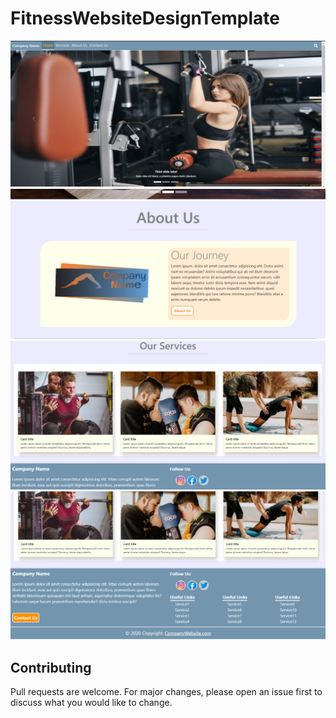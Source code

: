 # FitnessWebsiteDesignTemplate

![alt text](https://github.com/ParthLPatel/FitnessWebsiteDesignTemplate/blob/main/img1.png?raw=true)
![alt text](https://github.com/ParthLPatel/FitnessWebsiteDesignTemplate/blob/main/img2.png?raw=true)
![alt text](https://github.com/ParthLPatel/FitnessWebsiteDesignTemplate/blob/main/img3.png?raw=true)
![alt text](https://github.com/ParthLPatel/FitnessWebsiteDesignTemplate/blob/main/img4.png?raw=true)




## Contributing
Pull requests are welcome. For major changes, please open an issue first to discuss what you would like to change.
